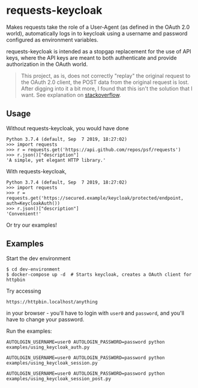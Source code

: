 # requests-keycloak

Makes requests take the role of a User-Agent (as defined in the OAuth 2.0
world), automatically logs in to keycloak using a username and password
configured as environment variables.

requests-keycloak is intended as a stopgap replacement for the use of API keys,
where the API keys are meant to both authenticate and provide authorization in
the OAuth world.

> This project, as is, does not correctly "replay" the original request to the
>   OAuth 2.0 client, the POST data from the original request is lost. After
>   digging into it a bit more, I found that this isn't the solution that I
>   want. See explanation on [stackoverflow](https://stackoverflow.com/questions/62099346/how-should-i-implement-an-auth-handler-that-takes-effect-on-response/62143474).

## Usage

Without requests-keycloak, you would have done

```
Python 3.7.4 (default, Sep  7 2019, 18:27:02)
>>> import requests
>>> r = requests.get('https://api.github.com/repos/psf/requests')
>>> r.json()["description"]
'A simple, yet elegant HTTP library.'
```

With requests-keycloak,

```
Python 3.7.4 (default, Sep  7 2019, 18:27:02)
>>> import requests
>>> r = requests.get('https://secured.example/keycloak/protected/endpoint, auth=KeycloakAuth())
>>> r.json()["description"]
'Convenient!'
```

Or try our examples!

## Examples

Start the dev environment

```
$ cd dev-environment
$ docker-compose up -d  # Starts keycloak, creates a OAuth client for httpbin
```

Try accessing

```
https://httpbin.localhost/anything
```

in your browser - you'll have to login with `user0` and `password`, and you'll
have to change your password.

Run the examples:

```
AUTOLOGIN_USERNAME=user0 AUTOLOGIN_PASSWORD=password python examples/using_keycloak_auth.py
```

```
AUTOLOGIN_USERNAME=user0 AUTOLOGIN_PASSWORD=password python examples/using_keycloak_session.py
```

```
AUTOLOGIN_USERNAME=user0 AUTOLOGIN_PASSWORD=password python examples/using_keycloak_session_post.py
```
